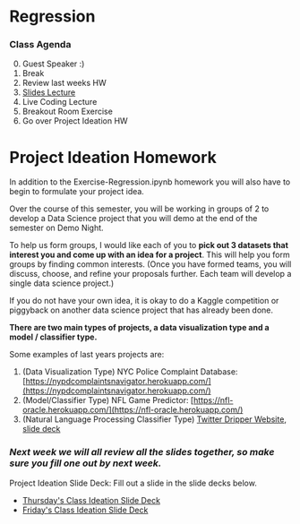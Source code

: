 # Regression

### Class Agenda
0. Guest Speaker :) 
1. Break
2. Review last weeks HW
3. [Slides Lecture](https://docs.google.com/presentation/d/1zIm-B1dtiDqmzLkwobKfVGag-ShnyxoAn4_NmcTlndI/edit?usp=sharing)
4. Live Coding Lecture
5. Breakout Room Exercise
6. Go over Project Ideation HW

# Project Ideation Homework
In addition to the Exercise-Regression.ipynb homework you will also have to begin to formulate your project idea.

Over the course of this semester, you will be working in groups of 2 to develop a Data Science project that you will demo at the end of the semester on Demo Night.

To help us form groups, I would like each of you to __pick out 3 datasets that interest you and come up with an idea for a project__.  This will help you form groups by finding common interests. (Once you have formed teams, you will discuss, choose, and refine your proposals further. Each team will develop a single data science project.) 

If you do not have your own idea, it is okay to do a Kaggle competition or piggyback on another data science project that has already been done.  

__There are two main types of projects, a data visualization type and a model / classifier type.__

Some examples of last years projects are:
1. (Data Visualization Type) NYC Police Complaint Database: [https://nypdcomplaintsnavigator.herokuapp.com/](https://nypdcomplaintsnavigator.herokuapp.com/)
2. (Model/Classifier Type) NFL Game Predictor: [https://nfl-oracle.herokuapp.com/](https://nfl-oracle.herokuapp.com/)
3. (Natural Language Processing Classifier Type) [Twitter Dripper Website](https://twitter-dripper2.herokuapp.com/), [slide deck](https://docs.google.com/presentation/d/1hzPLwZB2_8sgBmGd5GBRK9qzXqb0ZOlHRF9CrsQmwVw/edit?usp=sharing)

### __***Next week we will all review all the slides together, so make sure you fill one out by next week.***__

Project Ideation Slide Deck: Fill out a slide in the slide decks below. 
* [Thursday's Class Ideation Slide Deck](https://docs.google.com/presentation/d/1ntB0JbaewFZUaYEG0a-TQ5mU-7Kmx_wCTS-2cmuB-XM/edit?usp=sharing) 
* [Friday's Class Ideation Slide Deck](https://docs.google.com/presentation/d/1fo6842NG6GAUKMVQRfXwEOGmLAg54hR4rVPwLPpg_ME/edit?usp=sharing)



